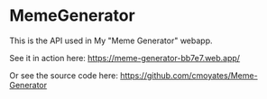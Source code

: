 # MemeGenerator

This is the API used in My "Meme Generator" webapp.


See it in action here: https://meme-generator-bb7e7.web.app/

Or see the source code here: https://github.com/cmoyates/Meme-Generator
